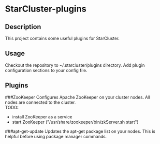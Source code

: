 StarCluster-plugins
===================
Description
-----------
This project contains some useful plugins for StarCluster.

Usage
-----
Checkout the repository to ~/.starcluster/plugins directory.  Add plugin configuration sections to your config file.

Plugins
-------
###ZooKeeper
Configures Apache ZooKeeper on your cluster nodes.  All nodes are connected to the cluster.  
TODO:
- install ZooKeeper as a service
- start ZooKeeper ("/usr/share/zookeeper/bin/zkServer.sh start")

###apt-get-update
Updates the apt-get package list on your nodes.  This is helpful before using package manager commands.
